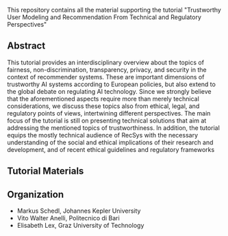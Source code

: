 This repository contains all the material supporting the tutorial "Trustworthy User Modeling and Recommendation From Technical and Regulatory Perspectives"
## Abstract

This tutorial provides an interdisciplinary overview about the topics of fairness, non-discrimination, transparency, privacy, and security
in the context of recommender systems. These are important dimensions of trustworthy AI systems according to European policies,
but also extend to the global debate on regulating AI technology. Since we strongly believe that the aforementioned aspects require
more than merely technical considerations, we discuss these topics also from ethical, legal, and regulatory points of views, intertwining
different perspectives. The main focus of the tutorial is still on presenting technical solutions that aim at addressing the mentioned
topics of trustworthiness. In addition, the tutorial equips the mostly technical audience of RecSys with the necessary understanding of
the social and ethical implications of their research and development, and of recent ethical guidelines and regulatory frameworks

## Tutorial Materials



## Organization

* Markus Schedl, Johannes Kepler University
* Vito Walter Anelli, Politecnico di Bari
* Elisabeth Lex, Graz University of Technology

